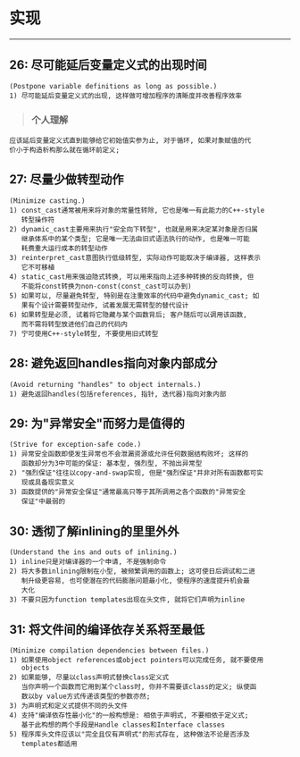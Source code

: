# **实现** #
***



## **26: 尽可能延后变量定义式的出现时间** ##
    (Postpone variable definitions as long as possible.)
    1) 尽可能延后变量定义式的出现, 这样做可增加程序的清晰度并改善程序效率
> ### **个人理解**
    应该延后变量定义式直到能够给它初始值实参为止, 对于循环, 如果对象赋值的代
    价小于构造析构那么就在循环前定义;



## **27: 尽量少做转型动作** ##
    (Minimize casting.)
    1) const_cast通常被用来将对象的常量性转除, 它也是唯一有此能力的C++-style
       转型操作符
    2) dynamic_cast主要用来执行"安全向下转型", 也就是用来决定某对象是否归属
       继承体系中的某个类型; 它是唯一无法由旧式语法执行的动作, 也是唯一可能
       耗费重大运行成本的转型动作
    3) reinterpret_cast意图执行低级转型, 实际动作可能取决于编译器, 这样表示
       它不可移植
    4) static_cast用来强迫隐式转换, 可以用来指向上述多种转换的反向转换, 但
       不能将const转换为non-const(const_cast可以办到)
    5) 如果可以, 尽量避免转型, 特别是在注重效率的代码中避免dynamic_cast; 如
       果有个设计需要转型动作, 试着发展无需转型的替代设计
    6) 如果转型是必须, 试着将它隐藏与某个函数背后; 客户随后可以调用该函数, 
       而不需将转型放进他们自己的代码内
    7) 宁可使用C++-style转型, 不要使用旧式转型


## **28: 避免返回handles指向对象内部成分** ##
    (Avoid returning "handles" to object internals.)
    1) 避免返回handles(包括references, 指针, 迭代器)指向对象内部 



## **29: 为"异常安全"而努力是值得的** ##
    (Strive for exception-safe code.)
    1) 异常安全函数即使发生异常也不会泄漏资源或允许任何数据结构败坏; 这样的
       函数却分为3中可能的保证: 基本型, 强烈型, 不抛出异常型
    2) "强烈保证"往往以copy-and-swap实现, 但是"强烈保证"并非对所有函数都可实
       现或具备现实意义
    3) 函数提供的"异常安全保证"通常最高只等于其所调用之各个函数的"异常安全
       保证"中最弱的



## **30: 透彻了解inlining的里里外外** ##
    (Understand the ins and outs of inlining.)
    1) inline只是对编译器的一个申请, 不是强制命令
    2) 将大多数inlining限制在小型, 被频繁调用的函数上; 这可使日后调试和二进
       制升级更容易, 也可使潜在的代码膨胀问题最小化, 使程序的速度提升机会最
       大化
    3) 不要只因为function templates出现在头文件, 就将它们声明为inline



## **31: 将文件间的编译依存关系将至最低** ##
    (Minimize compilation dependencies between files.)
    1) 如果使用object references或object pointers可以完成任务, 就不要使用
       objects
    2) 如果能够, 尽量以class声明式替换class定义式
       当你声明一个函数而它用到某个class时, 你并不需要该class的定义; 纵使函
       数以by value方式传递该类型的参数亦然;
    3) 为声明式和定义式提供不同的头文件
    4) 支持"编译依存性最小化"的一般构想是: 相依于声明式, 不要相依于定义式; 
       基于此构想的两个手段是Handle classes和Interface classes
    5) 程序库头文件应该以"完全且仅有声明式"的形式存在, 这种做法不论是否涉及
       templates都适用
